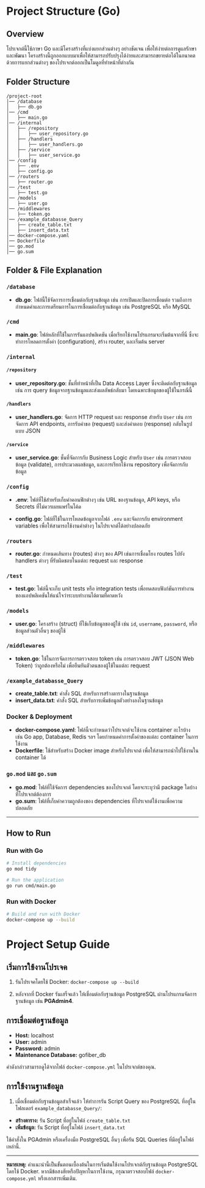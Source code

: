 # Project Structure (Go)

## Overview
โปรเจกต์นี้ใช้ภาษา Go และมีโครงสร้างที่แบ่งแยกส่วนต่างๆ อย่างชัดเจน เพื่อให้ง่ายต่อการดูแลรักษาและพัฒนา โครงสร้างนี้ถูกออกแบบมาเพื่อให้สามารถปรับปรุงได้ง่ายและสามารถขยายต่อได้ในอนาคต ด้วยการแยกส่วนต่างๆ ของโปรเจกต์ออกเป็นโมดูลที่ทำหน้าที่ต่างกัน

## Folder Structure
```
/project-root
│── /database
│   ├── db.go
│── /cmd
│   ├── main.go
│── /internal
│   ├── /repository
│   │   ├── user_repository.go
│   ├── /handlers
│   │   ├── user_handlers.go
│   ├── /service
│   │   ├── user_service.go
│── /config
│   ├── .env
│   ├── config.go
│── /routers
│   ├── router.go
│── /test
│   ├── test.go
│── /models
│   ├── user.go
│── /middlewares
│   ├── token.go
│── /example_databasse_Query
│   ├── create_table.txt
│   ├── insert_data.txt
│── docker-compose.yaml
│── Dockerfile
│── go.mod
│── go.sum
```


## Folder & File Explanation

### `/database`
- **db.go**: ไฟล์นี้ใช้จัดการการเชื่อมต่อกับฐานข้อมูล เช่น การเปิดและปิดการเชื่อมต่อ รวมถึงการกำหนดค่าและการเตรียมการในการเชื่อมต่อกับฐานข้อมูล เช่น PostgreSQL หรือ MySQL

### `/cmd`
- **main.go**: ไฟล์หลักที่ใช้ในการรันแอปพลิเคชัน เมื่อเรียกใช้งานโปรแกรมจะเริ่มต้นจากที่นี่ ซึ่งจะทำการโหลดการตั้งค่า (configuration), สร้าง router, และเริ่มต้น server

### `/internal`

#### `/repository`
- **user_repository.go**: ชั้นที่ทำหน้าที่เป็น Data Access Layer ซึ่งจะติดต่อกับฐานข้อมูล เช่น การ query ข้อมูลจากฐานข้อมูลและส่งผลลัพธ์กลับมา โดยเฉพาะข้อมูลของผู้ใช้ในกรณีนี้

#### `/handlers`
- **user_handlers.go**: จัดการ HTTP request และ response สำหรับ `User` เช่น การจัดการ API endpoints, การรับคำขอ (request) และส่งคำตอบ (response) กลับในรูปแบบ JSON

#### `/service`
- **user_service.go**: ชั้นที่จัดการกับ Business Logic สำหรับ `User` เช่น การตรวจสอบข้อมูล (validate), การประมวลผลข้อมูล, และการเรียกใช้งาน repository เพื่อจัดการกับข้อมูล

### `/config`
- **.env**: ไฟล์ที่ใช้สำหรับเก็บค่าคอนฟิกต่างๆ เช่น URL ของฐานข้อมูล, API keys, หรือ Secrets ที่ไม่ควรเผยแพร่ในโค้ด

- **config.go**: ไฟล์ที่ใช้ในการโหลดข้อมูลจากไฟล์ `.env` และจัดการกับ environment variables เพื่อให้สามารถใช้งานค่าต่างๆ ในโปรเจกต์ได้อย่างปลอดภัย

### `/routers`
- **router.go**: กำหนดเส้นทาง (routes) ต่างๆ ของ API เช่นการเชื่อมโยง routes ไปยัง handlers ต่างๆ ที่รับผิดชอบในแต่ละ request และ response

### `/test`
- **test.go**: ไฟล์นี้จะเก็บ unit tests หรือ integration tests เพื่อทดสอบฟังก์ชันการทำงานของแอปพลิเคชันให้แน่ใจว่าระบบทำงานได้ตามที่คาดหวัง

### `/models`
- **user.go**: โครงสร้าง (struct) ที่ใช้เก็บข้อมูลของผู้ใช้ เช่น `id`, `username`, `password`, หรือข้อมูลส่วนตัวอื่นๆ ของผู้ใช้

### `/middlewares`
- **token.go**: ใช้ในการจัดการการตรวจสอบ token เช่น การตรวจสอบ JWT (JSON Web Token) ว่าถูกต้องหรือไม่ เพื่อยืนยันตัวตนของผู้ใช้ในแต่ละ request

### `/example_databasse_Query`
- **create_table.txt**: คำสั่ง SQL สำหรับการสร้างตารางในฐานข้อมูล
- **insert_data.txt**: คำสั่ง SQL สำหรับการเพิ่มข้อมูลตัวอย่างลงในฐานข้อมูล

### Docker & Deployment
- **docker-compose.yaml**: ไฟล์นี้จะกำหนดว่าโปรเจกต์จะใช้งาน container อะไรบ้าง เช่น Go app, Database, Redis ฯลฯ โดยกำหนดค่าการตั้งค่าของแต่ละ container ในการใช้งาน
- **Dockerfile**: ใช้สำหรับสร้าง Docker image สำหรับโปรเจกต์ เพื่อให้สามารถนำไปใช้งานใน container ได้

### `go.mod` และ `go.sum`
- **go.mod**: ไฟล์ที่ใช้จัดการ dependencies ของโปรเจกต์ โดยจะระบุว่ามี package ใดบ้างที่โปรเจกต์ต้องการ
- **go.sum**: ไฟล์ที่เก็บค่าความถูกต้องของ dependencies ที่โปรเจกต์ใช้งานเพื่อความปลอดภัย

---

## How to Run

### Run with Go
```sh
# Install dependencies
go mod tidy

# Run the application
go run cmd/main.go
```
### Run with Docker
```sh
# Build and run with Docker
docker-compose up --build
```

# Project Setup Guide

## เริ่มการใช้งานโปรเจค

1. รันโปรเจคโดยใช้ Docker:
```docker-compose up --build```

2. หลังจากที่ Docker รันเสร็จแล้ว ให้เชื่อมต่อกับฐานข้อมูล PostgreSQL ผ่านโปรแกรมจัดการฐานข้อมูล เช่น **PGAdmin4**.

## การเชื่อมต่อฐานข้อมูล

- **Host:** localhost
- **User:** admin
- **Password:** admin
- **Maintenance Database:** gofiber_db

ค่าดังกล่าวสามารถดูได้จากไฟล์ `docker-compose.yml` ในโปรเจกต์ของคุณ.

## การใช้งานฐานข้อมูล

1. เมื่อเชื่อมต่อกับฐานข้อมูลสำเร็จแล้ว ให้ทำการรัน Script Query ของ PostgreSQL ที่อยู่ในโฟลเดอร์ `example_databasse_Query/`:

- **สร้างตาราง:** รัน Script ที่อยู่ในไฟล์ `create_table.txt`
- **เพิ่มข้อมูล:** รัน Script ที่อยู่ในไฟล์ `insert_data.txt`

ใช้คำสั่งใน PGAdmin หรือเครื่องมือ PostgreSQL อื่นๆ เพื่อรัน SQL Queries ที่มีอยู่ในไฟล์เหล่านี้.

---

**หมายเหตุ:** คำแนะนำนี้เป็นขั้นตอนเบื้องต้นในการเริ่มต้นใช้งานโปรเจกต์กับฐานข้อมูล PostgreSQL โดยใช้ Docker. หากมีข้อสงสัยหรือปัญหาในการใช้งาน, กรุณาตรวจสอบไฟล์ `docker-compose.yml` หรือเอกสารเพิ่มเติม.




